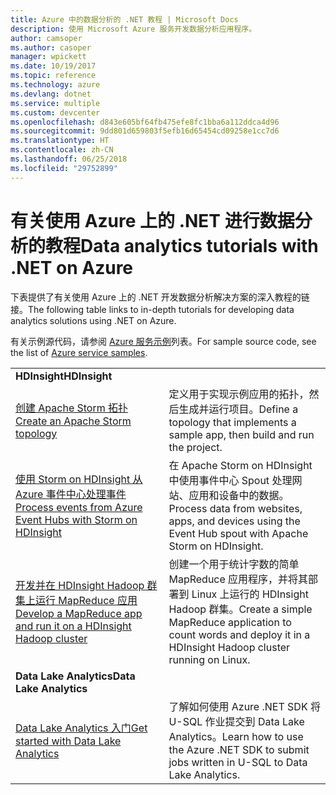 ```yaml
---
title: Azure 中的数据分析的 .NET 教程 | Microsoft Docs
description: 使用 Microsoft Azure 服务开发数据分析应用程序。
author: camsoper
ms.author: casoper
manager: wpickett
ms.date: 10/19/2017
ms.topic: reference
ms.technology: azure
ms.devlang: dotnet
ms.service: multiple
ms.custom: devcenter
ms.openlocfilehash: d843e605bf64fb475efe8fc1bba6a112ddca4d96
ms.sourcegitcommit: 9dd801d659803f5efb16d65454cd09258e1cc7d6
ms.translationtype: HT
ms.contentlocale: zh-CN
ms.lasthandoff: 06/25/2018
ms.locfileid: "29752899"
---
```

# <a name="data-analytics-tutorials-with-net-on-azure"></a><span data-ttu-id="cf725-103">有关使用 Azure 上的 .NET 进行数据分析的教程</span><span class="sxs-lookup"><span data-stu-id="cf725-103">Data analytics tutorials with .NET on Azure</span></span>

<span data-ttu-id="cf725-104">下表提供了有关使用 Azure 上的 .NET 开发数据分析解决方案的深入教程的链接。</span><span class="sxs-lookup"><span data-stu-id="cf725-104">The following table links to in-depth tutorials for developing data analytics solutions using .NET on Azure.</span></span> 

<span data-ttu-id="cf725-105">有关示例源代码，请参阅 [Azure 服务示例](https://azure.microsoft.com/resources/samples/?platform=dotnet)列表。</span><span class="sxs-lookup"><span data-stu-id="cf725-105">For sample source code, see the list of [Azure service samples](https://azure.microsoft.com/resources/samples/?platform=dotnet).</span></span>

| | |
|---|---|
| <span data-ttu-id="cf725-106">**HDInsight**</span><span class="sxs-lookup"><span data-stu-id="cf725-106">**HDInsight**</span></span> | |
| <span data-ttu-id="cf725-107">[创建 Apache Storm 拓扑][1]</span><span class="sxs-lookup"><span data-stu-id="cf725-107">[Create an Apache Storm topology][1]</span></span> | <span data-ttu-id="cf725-108">定义用于实现示例应用的拓扑，然后生成并运行项目。</span><span class="sxs-lookup"><span data-stu-id="cf725-108">Define a topology that implements a sample app, then build and run the project.</span></span> | 
| <span data-ttu-id="cf725-109">[使用 Storm on HDInsight 从 Azure 事件中心处理事件][2]</span><span class="sxs-lookup"><span data-stu-id="cf725-109">[Process events from Azure Event Hubs with Storm on HDInsight][2]</span></span> | <span data-ttu-id="cf725-110">在 Apache Storm on HDInsight 中使用事件中心 Spout 处理网站、应用和设备中的数据。</span><span class="sxs-lookup"><span data-stu-id="cf725-110">Process data from websites, apps, and devices using the Event Hub spout with Apache Storm on HDInsight.</span></span>
| <span data-ttu-id="cf725-111">[开发并在 HDInsight Hadoop 群集上运行 MapReduce 应用][3]</span><span class="sxs-lookup"><span data-stu-id="cf725-111">[Develop a MapReduce app and run it on a HDInsight Hadoop cluster][3]</span></span> | <span data-ttu-id="cf725-112">创建一个用于统计字数的简单 MapReduce 应用程序，并将其部署到 Linux 上运行的 HDInsight Hadoop 群集。</span><span class="sxs-lookup"><span data-stu-id="cf725-112">Create a simple MapReduce application to count words and deploy it in a HDInsight Hadoop cluster running on Linux.</span></span> |
| <span data-ttu-id="cf725-113">**Data Lake Analytics**</span><span class="sxs-lookup"><span data-stu-id="cf725-113">**Data Lake Analytics**</span></span> | |
| <span data-ttu-id="cf725-114">[Data Lake Analytics 入门][4]</span><span class="sxs-lookup"><span data-stu-id="cf725-114">[Get started with Data Lake Analytics][4]</span></span> | <span data-ttu-id="cf725-115">了解如何使用 Azure .NET SDK 将 U-SQL 作业提交到 Data Lake Analytics。</span><span class="sxs-lookup"><span data-stu-id="cf725-115">Learn how to use the Azure .NET SDK to submit jobs written in U-SQL to Data Lake Analytics.</span></span>|


[1]: /azure/hdinsight/hdinsight-storm-develop-csharp-event-hub-topology
[2]: /azure/hdinsight/hdinsight-storm-develop-csharp-visual-studio-topology
[3]: /azure/hdinsight/hdinsight-hadoop-dotnet-csharp-mapreduce-streaming
[4]: /azure/data-lake-analytics/data-lake-analytics-get-started-net-sdk